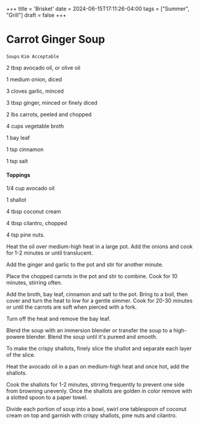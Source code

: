 +++
title = 'Brisket'
date = 2024-06-15T17:11:26-04:00
tags = ["Summer", "Grill"]
draft = false
+++
# Carrot Ginger Soup

`Soups` `Kim Acceptable`

2 tbsp avocado oil, or olive oil

1 medium onion, diced

3 cloves garlic, minced

3 tbsp ginger, minced or finely diced

2 lbs carrots, peeled and chopped

4 cups vegetable broth

1 bay leaf

1 tsp cinnamon

1 tsp salt

#### **Toppings**

1/4 cup avocado oil

1 shallot

4 tbsp coconut cream

4 tbsp cilantro, chopped

4 tsp pine nuts.

Heat the oil over medium-high heat in a large pot. Add the onions and cook for 1-2 minutes or until translucent.

Add the ginger and garlic to the pot and stir for another minute.

Place the chopped carrots in the pot and stir to combine. Cook for 10 minutes, stirring often.

Add the broth, bay leaf, cinnamon and salt to the pot. Bring to a boil, then cover and turn the heat to low for a gentle simmer. Cook for 20-30 minutes or until the carrots are soft when pierced with a fork.

Turn off the heat and remove the bay leaf.

Blend the soup with an immersion blender or transfer the soup to a high-powere blender. Blend the soup until it's pureed and smooth.

To make the crispy shallots, finely slice the shallot and separate each layer of the slice.

Heat the avocado oil in a pan on medium-high heat and once hot, add the shallots.

Cook the shallots for 1-2 minutes, stirring frequently to prevent one side from browning unevenly. Once the shallots are golden in color remove with a slotted spoon to a paper towel.

Divide each portion of soup into a bowl, swirl one tablespoon of coconut cream on top and garnish with crispy shallots, pine nuts and cilantro.
